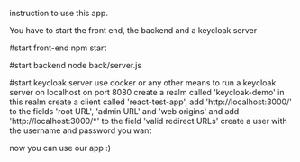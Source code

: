 instruction to use this app.

You have to start the front end, the backend and a keycloak server

#start front-end
npm start

#start backend
node back/server.js

#start keycloak server
use docker or any other means to run a keycloak server on localhost on port 8080
create a realm called 'keycloak-demo'
in this realm create a client called 'react-test-app', 
add 'http://localhost:3000/' to the fields 'root URL', 'admin URL' and 'web origins'
and add 'http://localhost:3000/*' to the field 'valid redirect URLs'
create a user with the username and password you want

now you can use our app :)
